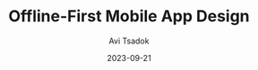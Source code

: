 ---
slug: "/talks/swift-connection/september-2023/avi-tsadok-offline-first-mobile-app-design"
date: 2023-09-21
title: "Offline-First Mobile App Design"
author: "Avi Tsadok"
video: V9Dcrnjg_n4
thumbnail: https:/async-assets.s3.eu-west-3.amazonaws.com/thumbnails/V9Dcrnjg_n4.jpg
slides: 
tags: []
year: 2023
conference: swift-connection
edition: september-2023
allow_ads: false
---